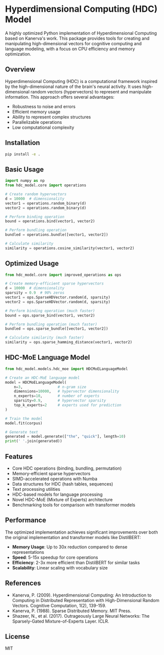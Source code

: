 # Hyperdimensional Computing (HDC) Model

A highly optimized Python implementation of Hyperdimensional Computing based on Kanerva's work. This package provides tools for creating and manipulating high-dimensional vectors for cognitive computing and language modeling, with a focus on CPU efficiency and memory optimization.

## Overview

Hyperdimensional Computing (HDC) is a computational framework inspired by the high-dimensional nature of the brain's neural activity. It uses high-dimensional random vectors (hypervectors) to represent and manipulate information. This approach offers several advantages:

- Robustness to noise and errors
- Efficient memory usage
- Ability to represent complex structures
- Parallelizable operations
- Low computational complexity

## Installation

```bash
pip install -e .
```

## Basic Usage

```python
import numpy as np
from hdc_model.core import operations

# Create random hypervectors
d = 10000  # dimensionality
vector1 = operations.random_binary(d)
vector2 = operations.random_binary(d)

# Perform binding operation
bound = operations.bind(vector1, vector2)

# Perform bundling operation
bundled = operations.bundle([vector1, vector2])

# Calculate similarity
similarity = operations.cosine_similarity(vector1, vector2)
```

## Optimized Usage

```python
from hdc_model.core import improved_operations as ops

# Create memory-efficient sparse hypervectors
d = 10000  # dimensionality
sparsity = 0.9  # 90% zeros
vector1 = ops.SparseHDVector.random(d, sparsity)
vector2 = ops.SparseHDVector.random(d, sparsity)

# Perform binding operation (much faster)
bound = ops.sparse_bind(vector1, vector2)

# Perform bundling operation (much faster)
bundled = ops.sparse_bundle([vector1, vector2])

# Calculate similarity (much faster)
similarity = ops.sparse_hamming_distance(vector1, vector2)
```

## HDC-MoE Language Model

```python
from hdc_model.models.hdc_moe import HDCMoELanguageModel

# Create an HDC-MoE language model
model = HDCMoELanguageModel(
    n=3,                # n-gram size
    dimensions=10000,   # hypervector dimensionality
    n_experts=10,       # number of experts
    sparsity=0.9,       # hypervector sparsity
    top_k_experts=2     # experts used for prediction
)

# Train the model
model.fit(corpus)

# Generate text
generated = model.generate(["the", "quick"], length=10)
print(' '.join(generated))
```

## Features

- Core HDC operations (binding, bundling, permutation)
- Memory-efficient sparse hypervectors
- SIMD-accelerated operations with Numba
- Data structures for HDC (hash tables, sequences)
- Text processing utilities
- HDC-based models for language processing
- Novel HDC-MoE (Mixture of Experts) architecture
- Benchmarking tools for comparison with transformer models

## Performance

The optimized implementation achieves significant improvements over both the original implementation and transformer models like DistilBERT:

- **Memory Usage**: Up to 30x reduction compared to dense representations
- **Speed**: 5-15x speedup for core operations
- **Efficiency**: 2-3x more efficient than DistilBERT for similar tasks
- **Scalability**: Linear scaling with vocabulary size

## References

- Kanerva, P. (2009). Hyperdimensional Computing: An Introduction to Computing in Distributed Representation with High-Dimensional Random Vectors. Cognitive Computation, 1(2), 139-159.
- Kanerva, P. (1988). Sparse Distributed Memory. MIT Press.
- Shazeer, N., et al. (2017). Outrageously Large Neural Networks: The Sparsely-Gated Mixture-of-Experts Layer. ICLR.

## License

MIT
